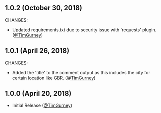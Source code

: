 ## 1.0.2 (October 30, 2018)

CHANGES:

* Updated requirements.txt due to security issue with 'requests' plugin. ([@TimGurney][])

## 1.0.1 (April 26, 2018)

CHANGES:

* Added the 'title' to the comment output as this includes the city for certain location like GBR. ([@TimGurney][])

## 1.0.0 (April 20, 2018)

* Initial Release ([@TimGurney][])

[@TimGurney]: https://github.com/TimGurney
